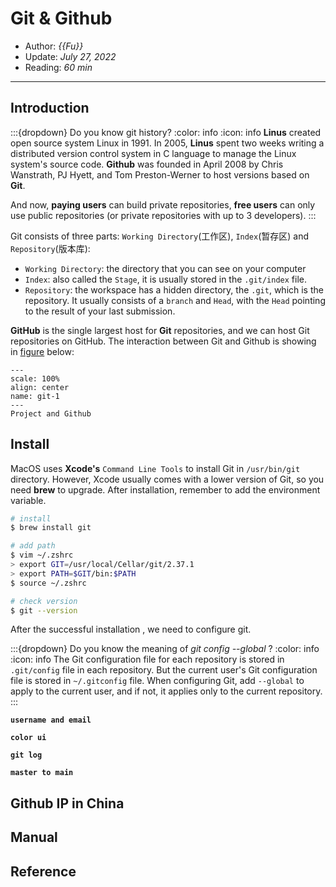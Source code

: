 # Git & Github

- Author: *{{Fu}}*
- Update: *July 27, 2022*
- Reading: *60 min*

---

## Introduction

:::{dropdown} Do you know git history?
:color: info
:icon: info
**Linus** created open source system Linux in 1991. In 2005, **Linus** spent two weeks writing a distributed version control system in C language to manage the Linux system's source code. **Github** was founded in April 2008 by Chris Wanstrath, PJ Hyett, and Tom Preston-Werner to host versions based on **Git**. 

And now, **paying users** can build private repositories, **free users** can only use public repositories (or private repositories with up to 3 developers). 
:::


Git consists of three parts: `Working Directory`(工作区), `Index`(暂存区) and `Repository`(版本库):

- `Working Directory`: the directory that you can see on your computer
- `Index`: also called the `Stage`, it is usually stored in the `.git/index` file.
- `Repository`: the workspace has a hidden directory, the `.git`, which is the repository. It usually consists of a `branch` and `Head`, with the `Head` pointing to the result of your last submission.


**GitHub** is the single largest host for **Git** repositories, and we can host Git repositories on GitHub. The interaction between Git and Github is showing in [figure](git-1) below:

```{figure} ./img/Git-Github-1.jpeg
---
scale: 100%
align: center
name: git-1
---
Project and Github
```


## Install

MacOS uses **Xcode's** `Command Line Tools` to install Git in `/usr/bin/git` directory. However, Xcode usually comes with a lower version of Git, so you need **brew** to upgrade. After installation, remember to add the environment variable.

```bash
# install
$ brew install git

# add path
$ vim ~/.zshrc
> export GIT=/usr/local/Cellar/git/2.37.1
> export PATH=$GIT/bin:$PATH
$ source ~/.zshrc

# check version
$ git --version
```

After the successful installation , we need to configure git.

:::{dropdown} Do you know the meaning of _git config --global_ ?
:color: info
:icon: info
The Git configuration file for each repository is stored in `.git/config` file in each repository. But the current user's Git configuration file is stored in `~/.gitconfig` file. When configuring Git, add `--global` to apply to the current user, and if not, it applies only to the current repository.
:::


**`username and email`**


**`color ui`**


**`git log`**


**`master to main`**



## Github IP in China






## Manual




## Reference